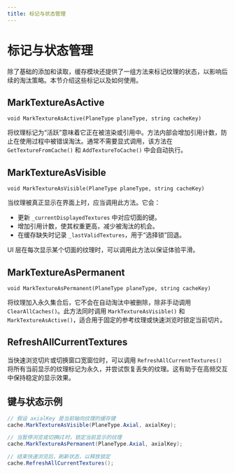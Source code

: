 ```yaml
---
title: 标记与状态管理
---
```


# 标记与状态管理

除了基础的添加和读取，缓存模块还提供了一组方法来标记纹理的状态，以影响后续的淘汰策略。本节介绍这些标记以及如何使用。

## MarkTextureAsActive

`void MarkTextureAsActive(PlaneType planeType, string cacheKey)`

将纹理标记为“活跃”意味着它正在被渲染或引用中。方法内部会增加引用计数，防止在使用过程中被错误淘汰。通常不需要显式调用，该方法在 `GetTextureFromCache()` 和 `AddTextureToCache()` 中会自动执行。

## MarkTextureAsVisible

`void MarkTextureAsVisible(PlaneType planeType, string cacheKey)`

当纹理被真正显示在界面上时，应当调用此方法。它会：

- 更新 `_currentDisplayedTextures` 中对应切面的键。
- 增加引用计数，使其权重更高，减少被淘汰的机会。
- 在缓存缺失时记录 `_lastValidTextures`，用于“选择锁”回退。

UI 层在每次显示某个切面的纹理时，可以调用此方法以保证体验平滑。

## MarkTextureAsPermanent

`void MarkTextureAsPermanent(PlaneType planeType, string cacheKey)`

将纹理加入永久集合后，它不会在自动淘汰中被删除，除非手动调用 `ClearAllCaches()`。此方法同时调用 `MarkTextureAsVisible()` 和 `MarkTextureAsActive()`，适合用于固定的参考纹理或快速浏览时锁定当前切片。

## RefreshAllCurrentTextures

当快速浏览切片或切换窗口宽窗位时，可以调用 `RefreshAllCurrentTextures()` 将所有当前显示的纹理标记为永久，并尝试恢复丢失的纹理。这有助于在高频交互中保持稳定的显示效果。

## 键与状态示例

```csharp
// 假设 axialKey 是当前轴向纹理的缓存键
cache.MarkTextureAsVisible(PlaneType.Axial, axialKey);

// 当暂停浏览或切换UI时，锁定当前显示的纹理
cache.MarkTextureAsPermanent(PlaneType.Axial, axialKey);

// 结束快速浏览后，刷新状态，以释放锁定
cache.RefreshAllCurrentTextures();
```